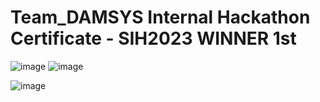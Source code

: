 # Team_DAMSYS Internal Hackathon Certificate - SIH2023 WINNER 1st

![image](https://github.com/shivamkapoor172002/DAMSYS/assets/92868323/f4349063-8913-494e-a4be-91626e6a23b9)
![image](https://github.com/shivamkapoor172002/DAMSYS/assets/92868323/ba9bd6e4-3752-402d-984f-04387a999d49)

![image](https://github.com/shivamkapoor172002/DAMSYS/assets/92868323/b471d876-9b3c-4266-9da2-cce6143a5b68)

